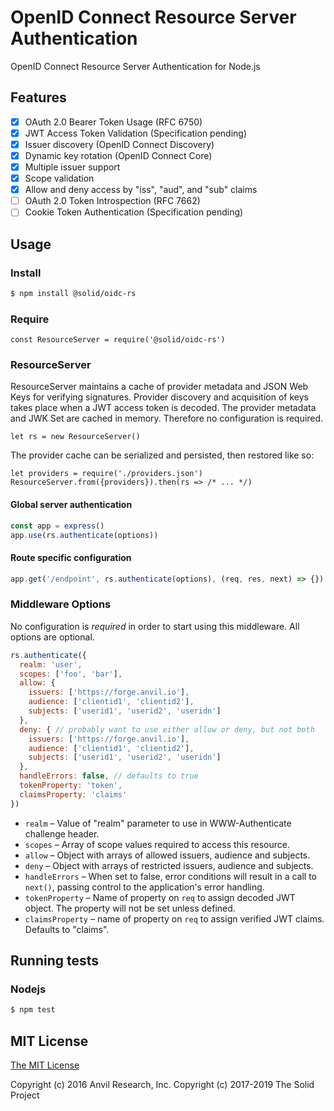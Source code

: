 # OpenID Connect Resource Server Authentication

OpenID Connect Resource Server Authentication for Node.js

## Features

* [x] OAuth 2.0 Bearer Token Usage (RFC 6750)
* [x] JWT Access Token Validation (Specification pending)
* [x] Issuer discovery (OpenID Connect Discovery)
* [x] Dynamic key rotation (OpenID Connect Core)
* [x] Multiple issuer support
* [x] Scope validation
* [x] Allow and deny access by "iss", "aud", and "sub" claims
* [ ] OAuth 2.0 Token Introspection (RFC 7662)
* [ ] Cookie Token Authentication (Specification pending)

## Usage

### Install

```bash
$ npm install @solid/oidc-rs
```

### Require

```
const ResourceServer = require('@solid/oidc-rs')
```

### ResourceServer

ResourceServer maintains a cache of provider metadata and JSON Web Keys for verifying signatures. Provider discovery and acquisition of keys takes place when a JWT access token is decoded. The provider metadata and JWK Set are cached in memory. Therefore no configuration is required.

```
let rs = new ResourceServer()
```

The provider cache can be serialized and persisted, then restored like so:

```
let providers = require('./providers.json')
ResourceServer.from({providers}).then(rs => /* ... */)
```

#### Global server authentication

```javascript
const app = express()
app.use(rs.authenticate(options))
```

#### Route specific configuration

```javascript
app.get('/endpoint', rs.authenticate(options), (req, res, next) => {})
```

### Middleware Options

No configuration is _required_ in order to start using this middleware. All options are optional.

```javascript
rs.authenticate({
  realm: 'user',
  scopes: ['foo', 'bar'],
  allow: {
    issuers: ['https://forge.anvil.io'],
    audience: ['clientid1', 'clientid2'],
    subjects: ['userid1', 'userid2', 'useridn']
  },
  deny: { // probably want to use either allow or deny, but not both
    issuers: ['https://forge.anvil.io'],
    audience: ['clientid1', 'clientid2'],
    subjects: ['userid1', 'userid2', 'useridn']
  },
  handleErrors: false, // defaults to true
  tokenProperty: 'token',
  claimsProperty: 'claims'
})
```

* `realm` – Value of "realm" parameter to use in WWW-Authenticate challenge header.
* `scopes` – Array of scope values required to access this resource.
* `allow` – Object with arrays of allowed issuers, audience and subjects.
* `deny` – Object with arrays of restricted issuers, audience and subjects.
* `handleErrors` – When set to false, error conditions will result in a call to `next()`, passing control to the application's error handling.
* `tokenProperty` – Name of property on `req` to assign decoded JWT object. The property will not be set unless defined.
* `claimsProperty` – name of property on `req` to assign verified JWT claims. Defaults to "claims".

## Running tests

### Nodejs

```bash
$ npm test
```

## MIT License

[The MIT License](LICENSE.md)

Copyright (c) 2016 Anvil Research, Inc.
Copyright (c) 2017-2019 The Solid Project


